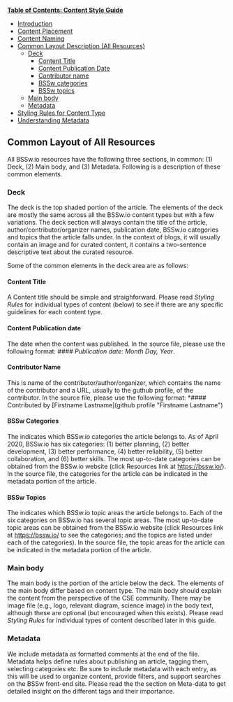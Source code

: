 **[Table of Contents: Content Style Guide](../ContentStyleGuide.md)**
* [Introduction](../ContentStyleGuide.md)
* [Content Placement](ContentPlacement.md)
* [Content Naming](ContentNaming.md)
* [Common Layout Description (All Resources)](#common-layout-of-all-resources)
	+ [Deck](#deck)
		* [Content Title](#content-title)
		* [Content Publication Date](#content-publication-date)
		* [Contributor name](#contributor-name)
		* [BSSw categories](#bssw-categories)
		* [BSSw topics](#bssw-topics)
	+ [Main body](#main-body)
	+ [Metadata](#metadata)
* [Styling Rules for Content Type](StylingContentOverview.md)
* [Understanding Metadata](Metadata.md)


## Common Layout of All Resources

All BSSw.io resources have the following three sections, in common: (1) Deck, (2) Main body, and (3) Metadata. Following is a description of these common elements.

### Deck
The deck is the top shaded portion of the article. The elements of the deck are mostly the same across all the BSSw.io content types but with a few variations. The deck section will always contain the title of the article, author/contributor/organizer names, publication date, BSSw.io categories and topics that the article falls under. In the context of blogs, it will usually contain an image and for curated content, it contains a two-sentence descriptive text about the curated resource.

Some of the common elements in the deck area are as follows:

#### Content Title
A Content title should be simple and straighforward. Please read *Styling Rules* for individual types of content (below) to see if there are any specific guidelines for each content type.

#### Content Publication date
The date when the content was published. In the source file, please use the following format: *#### Publication date: Month Day, Year*. 

#### Contributor Name
This is name of the contributor/author/organizer, which contains the name of the contributor and a URL, usually to the guthub profile, of the contributor. In the source file, please use the following format: *#### Contributed by [Firstname Lastname](github profile "Firstname Lastname")

#### BSSw Categories
The indicates which BSSw.io categories the article belongs to. As of April 2020, BSSw.io has six categories: (1) better planning, (2) better development, (3) better performance, (4) better reliability, (5) better collaboration, and (6) better skills. The most up-to-date categories can be obtained from the BSSw.io website (click Resources link at https://bssw.io/). In the source file, the categories for the article can be indicated in the metadata portion of the article. 

#### BSSw Topics
The indicates which BSSw.io topic areas the article belongs to. Each of the six categories on BSSw.io has several topic areas.  The most up-to-date topic areas can be obtained from the BSSw.io website (click Resources link at https://bssw.io/  to see the categories; and the topics are listed under each of the categories). In the source file, the topic areas for the article can be indicated in the metadata portion of the article. 

### Main body
The main body is the portion of the article below the deck.  The elements of the main body differ based on content type. 
The main body should explain the content from the perspective of the CSE community. There may be image file (e.g., logo, relevant diagram, science image) in the body text, although these are optional (but encouraged when this exists). Please read *Styling Rules* for individual types of content described later in this guide.

### Metadata
We include metadata as formatted comments at the end of the file. Metadata helps define rules about publishing an article, tagging them, selecting categories etc. Be sure to include metadata with each entry, as this will be used to organize content, provide filters, and support searches on the BSSw front-end site. Please read the the section on Meta-data to get detailed insight on the different tags and their importance.
